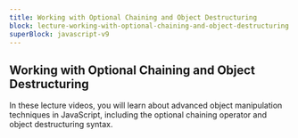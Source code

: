 ```yaml
---
title: Working with Optional Chaining and Object Destructuring
block: lecture-working-with-optional-chaining-and-object-destructuring
superBlock: javascript-v9
---
```


## Working with Optional Chaining and Object Destructuring

In these lecture videos, you will learn about advanced object manipulation techniques in JavaScript, including the optional chaining operator and object destructuring syntax.
